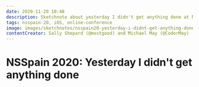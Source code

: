 ```yaml
---
date: 2020-11-20 10:48
description: Sketchnote about yesterday I didn't get anything done at NSSpain 2020
tags: nsspain-20, iOS, online-conference
image: images/sketchnotes/nsspain20-yesterday-i-didnt-get-anything-done-small.jpg
contentCreator: Sally Shepard (@mostgood) and Michael May (@CoderMay)
---
```


# NSSpain 2020: Yesterday I didn't get anything done
